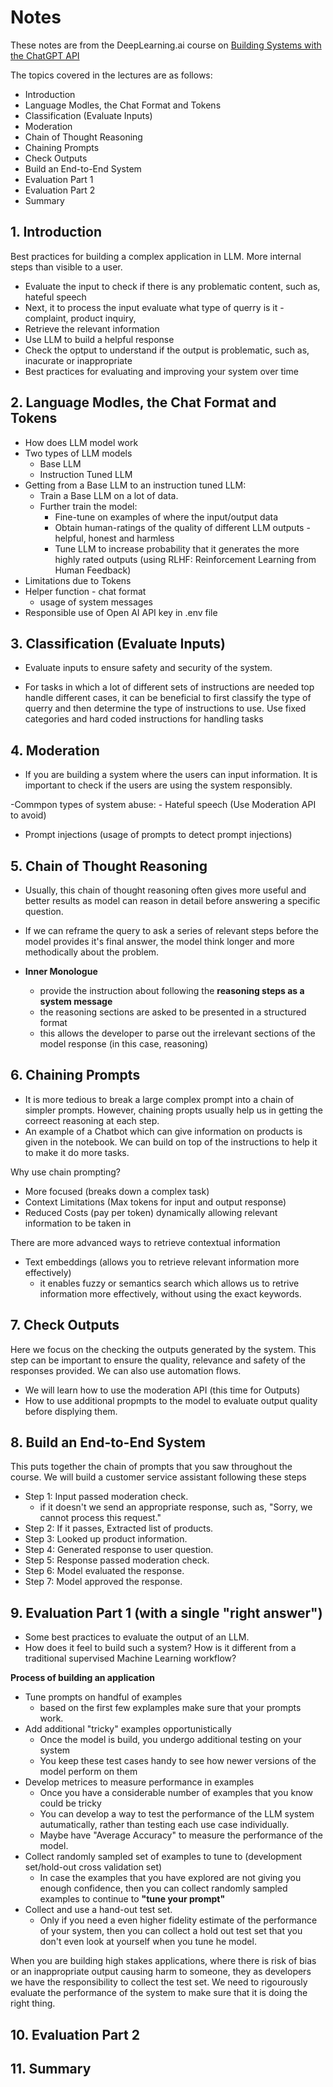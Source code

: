 # Notes

These notes are from the DeepLearning.ai course on [Building Systems with the ChatGPT API](https://www.deeplearning.ai/short-courses/building-systems-with-chatgpt/)

The topics covered in the lectures are as follows:
- Introduction 
- Language Modles, the Chat Format and Tokens
- Classification (Evaluate Inputs)
- Moderation 
- Chain of Thought Reasoning 
- Chaining Prompts
- Check Outputs
- Build an End-to-End System
- Evaluation Part 1 
- Evaluation Part 2 
- Summary 

## 1. Introduction 
 Best practices for building a complex application in LLM. More internal steps than visible to a user. 
- Evaluate the input to check if there is any problematic content, such as, hateful speech 
- Next, it to process the input 
evaluate what type of querry is it - complaint, product inquiry, 
- Retrieve the relevant information 
- Use LLM to build a helpful response
- Check the optput to understand if the output is problematic, such as, inacurate or inappropriate
- Best practices for evaluating and improving your system over time

## 2. Language Modles, the Chat Format and Tokens
- How does LLM model work 
- Two types of LLM models 
    - Base LLM 
    - Instruction Tuned LLM 
- Getting from a Base LLM to an instruction tuned LLM:
    - Train a Base LLM on a lot of data.
    - Further train the model:
        - Fine-tune on examples of where the input/output data
        - Obtain human-ratings of the quality of different LLM outputs - helpful, honest and harmless
        - Tune LLM to increase probability that it generates the more highly rated outputs (using RLHF: Reinforcement Learning from Human Feedback)
- Limitations due to Tokens 
- Helper function - chat format 
    - usage of system messages
- Responsible use of Open AI API key in .env file


## 3. Classification (Evaluate Inputs)
- Evaluate inputs to ensure safety and security of the system.

- For tasks in which a lot of different sets of instructions are needed top handle different cases, it can be beneficial to first classify the type of querry and then determine the type of instructions to use. Use fixed categories and hard coded instructions for handling tasks

## 4. Moderation 
- If you are building a system where the users can input information. It is important to check if the users are using the system responsibly.

 -Commpon types of system abuse:
    - Hateful speech (Use Moderation API to avoid)
 - Prompt injections (usage of prompts to detect prompt injections)
 
## 5. Chain of Thought Reasoning 
- Usually, this chain of thought reasoning often gives more useful and better results as model can reason in detail before answering a specific question.

- If we can reframe the query to ask a series of relevant steps before the model provides it's final answer, the model think longer and more methodically about the problem.

- **Inner Monologue**
    - provide the instruction about following the **reasoning steps as a system message**
    - the reasoning sections are asked to be presented in a structured format
    - this allows the developer to parse out the irrelevant sections of the model response (in this case, reasoning)

## 6. Chaining Prompts
- It is more tedious to break a large complex prompt into a chain of simpler prompts. However, chaining propts usually help us in getting the correect reasoning at each step.
- An example of a Chatbot which can give information on products is given in the notebook. We can build on top of the instructions to help it to make it do more tasks.


Why use chain prompting?
- More focused (breaks down a complex task)
- Context Limitations (Max tokens for input and output response)
- Reduced Costs (pay per token) dynamically allowing relevant information to be taken in


There are more advanced ways to retrieve contextual information 
- Text embeddings (allows you to retrieve relevant information more effectively)
    - it enables fuzzy or semantics search which allows us to retrive information more effectively, without using the exact keywords. 

## 7. Check Outputs 
Here we focus on the checking the outputs generated by the system. This step can be important to ensure the quality, relevance and safety of the responses provided. We can also use automation flows. 

- We will learn how to use the moderation API (this time for Outputs)
- How to use additional propmpts to the model to evaluate output quality before displying them. 


## 8. Build an End-to-End System

This puts together the chain of prompts that you saw throughout the course. We will build a customer service assistant following these steps
- Step 1: Input passed moderation check.
    - if it doesn't we send an appropriate response, such as, "Sorry, we cannot process this request."
- Step 2: If it passes, Extracted list of products.
- Step 3: Looked up product information.
- Step 4: Generated response to user question.
- Step 5: Response passed moderation check.
- Step 6: Model evaluated the response.
- Step 7: Model approved the response.

## 9. Evaluation Part 1 (with a single "right answer")
- Some best practices to evaluate the output of an LLM.
- How does it feel to build such a system? How is it different from a traditional supervised Machine Learning workflow?

**Process of building an application**
- Tune prompts on handful of examples
    - based on the first few explamples make sure that your prompts work.
- Add additional "tricky" examples opportunistically 
    - Once the model is build, you undergo additional testing on your system
    - You keep these test cases handy to see how newer versions of the model perform on them
- Develop metrices to measure performance in examples
    - Once you have a considerable number of examples that you know could be tricky 
    - You can develop a way to test the performance of the LLM system autumatically, rather than testing each use case individually. 
    - Maybe have "Average Accuracy" to measure the performance of the model. 
- Collect randomly sampled set of examples to tune to (development set/hold-out cross validation set)
    - In case the examples that you have explored are not giving you enough confidence, then you can collect randomly sampled examples to continue to **"tune your prompt"**
- Collect and use a hand-out test set.
    - Only if you need a even higher fidelity estimate of the performance of your system, then you can collect a hold out test set that you don't even look at yourself when you tune he model. 
    
    
When you are building high stakes applications, where there is risk of bias or an inappropriate output causing harm to someone, they as developers we have the responsibility to collect the test set. We need to rigourously evaluate the performance of the system to make sure that it is doing the right thing.

## 10. Evaluation Part 2
## 11. Summary 
